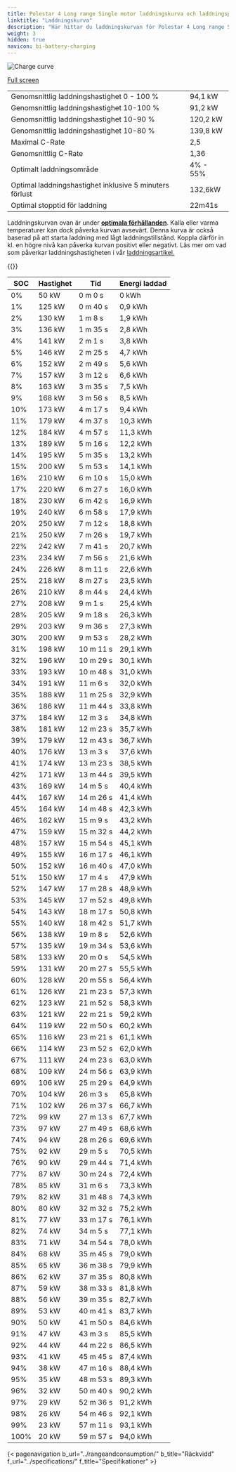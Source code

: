 ```yaml
---
title: Polestar 4 Long range Single motor laddningskurva och laddningsprestanda
linktitle: "Laddningskurva"
description: "Här hittar du laddningskurvan för Polestar 4 Long range Single motor."
weight: 3
hidden: true
navicon: bi-battery-charging
---
```

<!-- markdownlint-disable MD033 -->
<img src="/images/models/polestar/4/4_long_range_single_motor/chargingcurve.svg" alt="Charge curve" class="img-fluid">

[Full screen](/images/models/polestar/4/4_long_range_single_motor/chargingcurve.svg)


<table class="table table-striped border">
<tbody>
<tr>
<td>Genomsnittlig laddningshastighet 0 - 100 %</td><td>94,1 kW</td>
</tr>
<tr>
<td>Genomsnittlig laddningshastighet 10-100 %</td><td>91,2 kW</td>
</tr>
<tr>
<td>Genomsnittlig laddningshastighet 10-90 %</td><td>120,2 kW</td>
</tr>
<tr>
<td>Genomsnittlig laddningshastighet 10-80 %</td><td>139,8 kW</td>
</tr>
<tr>
<td>Maximal C-Rate</td><td>2,5</td>
</tr>
<tr>
<td>Genomsnittlig C-Rate</td><td>1,36</td>
</tr>
<tr>
<td>Optimalt laddningsområde</td><td>4% - 55%</td>
</tr>
<tr>
<td>Optimal laddningshastighet inklusive 5 minuters förlust</td><td>132,6kW</td>
</tr>
<tr>
<td>Optimal stopptid för laddning</td><td>22m41s</td>
</tr>
</tbody>
</table>


Laddningskurvan ovan är under **[optimala förhållanden](../../../../../technology/battery/charging/#temperatur)**. Kalla eller varma temperaturer kan dock påverka kurvan avsevärt. Denna kurva är också baserad på att starta laddning med lågt laddningstillstånd. Koppla därför in kl. en högre nivå kan påverka kurvan positivt eller negativt. Läs mer om vad som påverkar laddningshastigheten i vår [laddningsartikel.](../../../../../technology/battery/charging/)


{{<evkxdisplayaddarticle />}}
<table class="table table-striped border">
<thead>
<tr><th>SOC</th><th>Hastighet</th><th>Tid</th><th>Energi laddad</th></tr>
</thead>
<tbody>
<tr>
<td>0%</td><td>50 kW</td><td> 0 m 0 s </td><td>0 kWh </td>
</tr>
<tr>
<td>1%</td><td>125 kW</td><td> 0 m 40 s </td><td>0,9 kWh </td>
</tr>
<tr>
<td>2%</td><td>130 kW</td><td> 1 m 8 s </td><td>1,9 kWh </td>
</tr>
<tr>
<td>3%</td><td>136 kW</td><td> 1 m 35 s </td><td>2,8 kWh </td>
</tr>
<tr>
<td>4%</td><td>141 kW</td><td> 2 m 1 s </td><td>3,8 kWh </td>
</tr>
<tr>
<td>5%</td><td>146 kW</td><td> 2 m 25 s </td><td>4,7 kWh </td>
</tr>
<tr>
<td>6%</td><td>152 kW</td><td> 2 m 49 s </td><td>5,6 kWh </td>
</tr>
<tr>
<td>7%</td><td>157 kW</td><td> 3 m 12 s </td><td>6,6 kWh </td>
</tr>
<tr>
<td>8%</td><td>163 kW</td><td> 3 m 35 s </td><td>7,5 kWh </td>
</tr>
<tr>
<td>9%</td><td>168 kW</td><td> 3 m 56 s </td><td>8,5 kWh </td>
</tr>
<tr>
<td>10%</td><td>173 kW</td><td> 4 m 17 s </td><td>9,4 kWh </td>
</tr>
<tr>
<td>11%</td><td>179 kW</td><td> 4 m 37 s </td><td>10,3 kWh </td>
</tr>
<tr>
<td>12%</td><td>184 kW</td><td> 4 m 57 s </td><td>11,3 kWh </td>
</tr>
<tr>
<td>13%</td><td>189 kW</td><td> 5 m 16 s </td><td>12,2 kWh </td>
</tr>
<tr>
<td>14%</td><td>195 kW</td><td> 5 m 35 s </td><td>13,2 kWh </td>
</tr>
<tr>
<td>15%</td><td>200 kW</td><td> 5 m 53 s </td><td>14,1 kWh </td>
</tr>
<tr>
<td>16%</td><td>210 kW</td><td> 6 m 10 s </td><td>15,0 kWh </td>
</tr>
<tr>
<td>17%</td><td>220 kW</td><td> 6 m 27 s </td><td>16,0 kWh </td>
</tr>
<tr>
<td>18%</td><td>230 kW</td><td> 6 m 42 s </td><td>16,9 kWh </td>
</tr>
<tr>
<td>19%</td><td>240 kW</td><td> 6 m 58 s </td><td>17,9 kWh </td>
</tr>
<tr>
<td>20%</td><td>250 kW</td><td> 7 m 12 s </td><td>18,8 kWh </td>
</tr>
<tr>
<td>21%</td><td>250 kW</td><td> 7 m 26 s </td><td>19,7 kWh </td>
</tr>
<tr>
<td>22%</td><td>242 kW</td><td> 7 m 41 s </td><td>20,7 kWh </td>
</tr>
<tr>
<td>23%</td><td>234 kW</td><td> 7 m 56 s </td><td>21,6 kWh </td>
</tr>
<tr>
<td>24%</td><td>226 kW</td><td> 8 m 11 s </td><td>22,6 kWh </td>
</tr>
<tr>
<td>25%</td><td>218 kW</td><td> 8 m 27 s </td><td>23,5 kWh </td>
</tr>
<tr>
<td>26%</td><td>210 kW</td><td> 8 m 44 s </td><td>24,4 kWh </td>
</tr>
<tr>
<td>27%</td><td>208 kW</td><td> 9 m 1 s </td><td>25,4 kWh </td>
</tr>
<tr>
<td>28%</td><td>205 kW</td><td> 9 m 18 s </td><td>26,3 kWh </td>
</tr>
<tr>
<td>29%</td><td>203 kW</td><td> 9 m 36 s </td><td>27,3 kWh </td>
</tr>
<tr>
<td>30%</td><td>200 kW</td><td> 9 m 53 s </td><td>28,2 kWh </td>
</tr>
<tr>
<td>31%</td><td>198 kW</td><td> 10 m 11 s </td><td>29,1 kWh </td>
</tr>
<tr>
<td>32%</td><td>196 kW</td><td> 10 m 29 s </td><td>30,1 kWh </td>
</tr>
<tr>
<td>33%</td><td>193 kW</td><td> 10 m 48 s </td><td>31,0 kWh </td>
</tr>
<tr>
<td>34%</td><td>191 kW</td><td> 11 m 6 s </td><td>32,0 kWh </td>
</tr>
<tr>
<td>35%</td><td>188 kW</td><td> 11 m 25 s </td><td>32,9 kWh </td>
</tr>
<tr>
<td>36%</td><td>186 kW</td><td> 11 m 44 s </td><td>33,8 kWh </td>
</tr>
<tr>
<td>37%</td><td>184 kW</td><td> 12 m 3 s </td><td>34,8 kWh </td>
</tr>
<tr>
<td>38%</td><td>181 kW</td><td> 12 m 23 s </td><td>35,7 kWh </td>
</tr>
<tr>
<td>39%</td><td>179 kW</td><td> 12 m 43 s </td><td>36,7 kWh </td>
</tr>
<tr>
<td>40%</td><td>176 kW</td><td> 13 m 3 s </td><td>37,6 kWh </td>
</tr>
<tr>
<td>41%</td><td>174 kW</td><td> 13 m 23 s </td><td>38,5 kWh </td>
</tr>
<tr>
<td>42%</td><td>171 kW</td><td> 13 m 44 s </td><td>39,5 kWh </td>
</tr>
<tr>
<td>43%</td><td>169 kW</td><td> 14 m 5 s </td><td>40,4 kWh </td>
</tr>
<tr>
<td>44%</td><td>167 kW</td><td> 14 m 26 s </td><td>41,4 kWh </td>
</tr>
<tr>
<td>45%</td><td>164 kW</td><td> 14 m 48 s </td><td>42,3 kWh </td>
</tr>
<tr>
<td>46%</td><td>162 kW</td><td> 15 m 9 s </td><td>43,2 kWh </td>
</tr>
<tr>
<td>47%</td><td>159 kW</td><td> 15 m 32 s </td><td>44,2 kWh </td>
</tr>
<tr>
<td>48%</td><td>157 kW</td><td> 15 m 54 s </td><td>45,1 kWh </td>
</tr>
<tr>
<td>49%</td><td>155 kW</td><td> 16 m 17 s </td><td>46,1 kWh </td>
</tr>
<tr>
<td>50%</td><td>152 kW</td><td> 16 m 40 s </td><td>47,0 kWh </td>
</tr>
<tr>
<td>51%</td><td>150 kW</td><td> 17 m 4 s </td><td>47,9 kWh </td>
</tr>
<tr>
<td>52%</td><td>147 kW</td><td> 17 m 28 s </td><td>48,9 kWh </td>
</tr>
<tr>
<td>53%</td><td>145 kW</td><td> 17 m 52 s </td><td>49,8 kWh </td>
</tr>
<tr>
<td>54%</td><td>143 kW</td><td> 18 m 17 s </td><td>50,8 kWh </td>
</tr>
<tr>
<td>55%</td><td>140 kW</td><td> 18 m 42 s </td><td>51,7 kWh </td>
</tr>
<tr>
<td>56%</td><td>138 kW</td><td> 19 m 8 s </td><td>52,6 kWh </td>
</tr>
<tr>
<td>57%</td><td>135 kW</td><td> 19 m 34 s </td><td>53,6 kWh </td>
</tr>
<tr>
<td>58%</td><td>133 kW</td><td> 20 m 0 s </td><td>54,5 kWh </td>
</tr>
<tr>
<td>59%</td><td>131 kW</td><td> 20 m 27 s </td><td>55,5 kWh </td>
</tr>
<tr>
<td>60%</td><td>128 kW</td><td> 20 m 55 s </td><td>56,4 kWh </td>
</tr>
<tr>
<td>61%</td><td>126 kW</td><td> 21 m 23 s </td><td>57,3 kWh </td>
</tr>
<tr>
<td>62%</td><td>123 kW</td><td> 21 m 52 s </td><td>58,3 kWh </td>
</tr>
<tr>
<td>63%</td><td>121 kW</td><td> 22 m 21 s </td><td>59,2 kWh </td>
</tr>
<tr>
<td>64%</td><td>119 kW</td><td> 22 m 50 s </td><td>60,2 kWh </td>
</tr>
<tr>
<td>65%</td><td>116 kW</td><td> 23 m 21 s </td><td>61,1 kWh </td>
</tr>
<tr>
<td>66%</td><td>114 kW</td><td> 23 m 52 s </td><td>62,0 kWh </td>
</tr>
<tr>
<td>67%</td><td>111 kW</td><td> 24 m 23 s </td><td>63,0 kWh </td>
</tr>
<tr>
<td>68%</td><td>109 kW</td><td> 24 m 56 s </td><td>63,9 kWh </td>
</tr>
<tr>
<td>69%</td><td>106 kW</td><td> 25 m 29 s </td><td>64,9 kWh </td>
</tr>
<tr>
<td>70%</td><td>104 kW</td><td> 26 m 3 s </td><td>65,8 kWh </td>
</tr>
<tr>
<td>71%</td><td>102 kW</td><td> 26 m 37 s </td><td>66,7 kWh </td>
</tr>
<tr>
<td>72%</td><td>99 kW</td><td> 27 m 13 s </td><td>67,7 kWh </td>
</tr>
<tr>
<td>73%</td><td>97 kW</td><td> 27 m 49 s </td><td>68,6 kWh </td>
</tr>
<tr>
<td>74%</td><td>94 kW</td><td> 28 m 26 s </td><td>69,6 kWh </td>
</tr>
<tr>
<td>75%</td><td>92 kW</td><td> 29 m 5 s </td><td>70,5 kWh </td>
</tr>
<tr>
<td>76%</td><td>90 kW</td><td> 29 m 44 s </td><td>71,4 kWh </td>
</tr>
<tr>
<td>77%</td><td>87 kW</td><td> 30 m 24 s </td><td>72,4 kWh </td>
</tr>
<tr>
<td>78%</td><td>85 kW</td><td> 31 m 6 s </td><td>73,3 kWh </td>
</tr>
<tr>
<td>79%</td><td>82 kW</td><td> 31 m 48 s </td><td>74,3 kWh </td>
</tr>
<tr>
<td>80%</td><td>80 kW</td><td> 32 m 32 s </td><td>75,2 kWh </td>
</tr>
<tr>
<td>81%</td><td>77 kW</td><td> 33 m 17 s </td><td>76,1 kWh </td>
</tr>
<tr>
<td>82%</td><td>74 kW</td><td> 34 m 5 s </td><td>77,1 kWh </td>
</tr>
<tr>
<td>83%</td><td>71 kW</td><td> 34 m 54 s </td><td>78,0 kWh </td>
</tr>
<tr>
<td>84%</td><td>68 kW</td><td> 35 m 45 s </td><td>79,0 kWh </td>
</tr>
<tr>
<td>85%</td><td>65 kW</td><td> 36 m 38 s </td><td>79,9 kWh </td>
</tr>
<tr>
<td>86%</td><td>62 kW</td><td> 37 m 35 s </td><td>80,8 kWh </td>
</tr>
<tr>
<td>87%</td><td>59 kW</td><td> 38 m 33 s </td><td>81,8 kWh </td>
</tr>
<tr>
<td>88%</td><td>56 kW</td><td> 39 m 35 s </td><td>82,7 kWh </td>
</tr>
<tr>
<td>89%</td><td>53 kW</td><td> 40 m 41 s </td><td>83,7 kWh </td>
</tr>
<tr>
<td>90%</td><td>50 kW</td><td> 41 m 50 s </td><td>84,6 kWh </td>
</tr>
<tr>
<td>91%</td><td>47 kW</td><td> 43 m 3 s </td><td>85,5 kWh </td>
</tr>
<tr>
<td>92%</td><td>44 kW</td><td> 44 m 22 s </td><td>86,5 kWh </td>
</tr>
<tr>
<td>93%</td><td>41 kW</td><td> 45 m 45 s </td><td>87,4 kWh </td>
</tr>
<tr>
<td>94%</td><td>38 kW</td><td> 47 m 16 s </td><td>88,4 kWh </td>
</tr>
<tr>
<td>95%</td><td>35 kW</td><td> 48 m 53 s </td><td>89,3 kWh </td>
</tr>
<tr>
<td>96%</td><td>32 kW</td><td> 50 m 40 s </td><td>90,2 kWh </td>
</tr>
<tr>
<td>97%</td><td>29 kW</td><td> 52 m 36 s </td><td>91,2 kWh </td>
</tr>
<tr>
<td>98%</td><td>26 kW</td><td> 54 m 46 s </td><td>92,1 kWh </td>
</tr>
<tr>
<td>99%</td><td>23 kW</td><td> 57 m 11 s </td><td>93,1 kWh </td>
</tr>
<tr>
<td>100%</td><td>20 kW</td><td> 59 m 57 s </td><td>94,0 kWh </td>
</tr>
</tbody>
</table>


{< pagenavigation b_url="../rangeandconsumption/" b_title="Räckvidd" f_url="../specifications/" f_title="Specifikationer" >}
